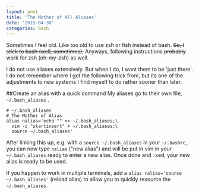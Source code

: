 ```yaml
---
layout: post
title: 'The Mother of All Aliases'
date: '2015-04-30'
categories: bash
---
```


Sometimes I feel old.  Like too old to use zsh or fish instead of bash.  <del>So, I stick to bash (well, sometimes).</del>  Anyways, following instructions <del>probably</del> work for zsh (oh-my-zsh) as well.

I do not use aliases extensively.  But when I do, I want them to be 'just there'.  I do not remember where I got the following trick from, but its one of the adjustments to new systems I find myself to do rather sooner than later.

##Create an alias with a quick command
My aliases go to their own file, `~/.bash_aliases` .

    # ~/.bash_aliases
    # The Mother of Alias
    alias nalias='echo "" >> ~/.bash_aliases;\
      vim -c "startinsert" + ~/.bash_aliases;\
      source ~/.bash_aliases'

After linking this up, e.g. with a
`source ~/.bash_aliases`
in your `~/.bashrc`, you can now type
`nalias` ("new alias") and will be put in vim in your `~/.bash_aliases` ready to enter a new alias.  Once done and `:x`ed, your new alias is ready to be used.

If you happen to work in multiple terminals, add a
`alias ralias='source ~/.bash_aliases'` (reload alias)
to allow you to quickly resource the `~/.bash_aliases`.


